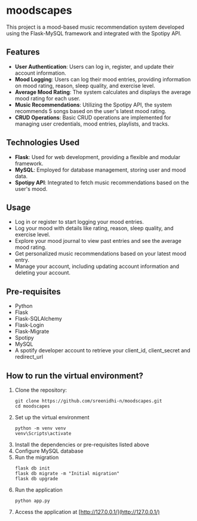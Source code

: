 # moodscapes 
This project is a mood-based music recommendation system developed using the Flask-MySQL framework and integrated with the Spotipy API.  

## Features
- **User Authentication**: Users can log in, register, and update their account information.
- **Mood Logging**: Users can log their mood entries, providing information on mood rating, reason, sleep quality, and exercise level.
- **Average Mood Rating**: The system calculates and displays the average mood rating for each user.
- **Music Recommendations**: Utilizing the Spotipy API, the system recommends 5 songs based on the user's latest mood rating.
- **CRUD Operations**: Basic CRUD operations are implemented for managing user credentials, mood entries, playlists, and tracks.

## Technologies Used
- **Flask**: Used for web development, providing a flexible and modular framework.
- **MySQL**: Employed for database management, storing user and mood data.
- **Spotipy API**: Integrated to fetch music recommendations based on the user's mood.

## Usage
- Log in or register to start logging your mood entries.
- Log your mood with details like rating, reason, sleep quality, and exercise level.
- Explore your mood journal to view past entries and see the average mood rating.
- Get personalized music recommendations based on your latest mood entry.
- Manage your account, including updating account information and deleting your account.

## Pre-requisites
- Python
- Flask
- Flask-SQLAlchemy
- Flask-Login
- Flask-Migrate
- Spotipy
- MySQL
- A spotify developer account to retrieve your client_id, client_secret and redirect_url

## How to run the virtual environment? 
1. Clone the repository:
    ```
    git clone https://github.com/sreenidhi-n/moodscapes.git
    cd moodscapes
    ```
2. Set up the virtual environment
    ```
    python -m venv venv
    venv\Scripts\activate
    ```
3. Install the dependencies or pre-requisites listed above
4. Configure MySQL database
5. Run the migration
    ```
    flask db init
    flask db migrate -m "Initial migration"
    flask db upgrade
    ```
6. Run the application
    ```
    python app.py
    ```
7. Access the application at [http://127.0.0.1/](http://127.0.0.1/)
